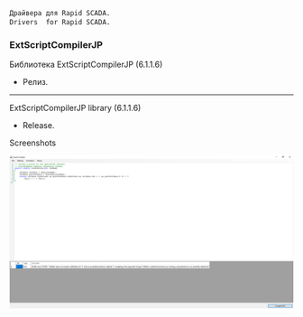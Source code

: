	Драйвера для Rapid SCADA.
	Drivers  for Rapid SCADA.


	
### ExtScriptCompilerJP

Библиотека ExtScriptCompilerJP (6.1.1.6)
- Релиз.
---------------------------------------------------------------------------

ExtScriptCompilerJP library (6.1.1.6)
- Release.


Screenshots

![ExtScriptCompilerJP](https://raw.githubusercontent.com/JurasskPark/RapidScada_v6/master/SharewareDrivers/ScadaAdmin/ScriptCompilerJP/Source/ExtScriptCompilerJP_001.png)
